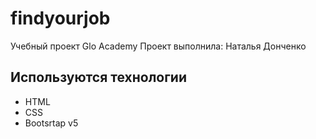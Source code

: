 # findyourjob
Учебный проект Glo Academy
Проект выполнила: Наталья Донченко

## Используются технологии
- HTML
- CSS
- Bootsrtap v5
